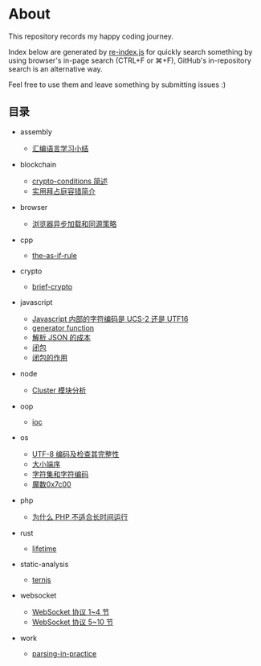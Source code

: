 # About

This repository records my happy coding journey.

Index below are generated by [re-index.js](re-index.js) for quickly search something by using browser's in-page search (CTRL+F or ⌘+F), GitHub's in-repository search is an alternative way.

Feel free to use them and leave something by submitting issues :)

## 目录

<!-- index begin -->
* assembly
    * [汇编语言学习小结](%2Fposts%2Fassembly%2F%E6%B1%87%E7%BC%96%E8%AF%AD%E8%A8%80%E5%AD%A6%E4%B9%A0%E5%B0%8F%E7%BB%93.md)

* blockchain
    * [crypto-conditions 简述](%2Fposts%2Fblockchain%2Fcrypto-conditions%20%E7%AE%80%E8%BF%B0.md)
    * [实用拜占庭容错简介](%2Fposts%2Fblockchain%2F%E5%AE%9E%E7%94%A8%E6%8B%9C%E5%8D%A0%E5%BA%AD%E5%AE%B9%E9%94%99%E7%AE%80%E4%BB%8B.md)

* browser
    * [浏览器异步加载和同源策略](%2Fposts%2Fbrowser%2F%E6%B5%8F%E8%A7%88%E5%99%A8%E5%BC%82%E6%AD%A5%E5%8A%A0%E8%BD%BD%E5%92%8C%E5%90%8C%E6%BA%90%E7%AD%96%E7%95%A5.md)

* cpp
    * [the-as-if-rule](%2Fposts%2Fcpp%2Fthe-as-if-rule.md)

* crypto
    * [brief-crypto](%2Fposts%2Fcrypto%2Fbrief-crypto.md)

* javascript
    * [Javascript 内部的字符编码是 UCS-2 还是 UTF16](%2Fposts%2Fjavascript%2FJavascript%20%E5%86%85%E9%83%A8%E7%9A%84%E5%AD%97%E7%AC%A6%E7%BC%96%E7%A0%81%E6%98%AF%20UCS-2%20%E8%BF%98%E6%98%AF%20UTF16.md)
    * [generator function](%2Fposts%2Fjavascript%2Fgenerator%20function.md)
    * [解析 JSON 的成本](%2Fposts%2Fjavascript%2F%E8%A7%A3%E6%9E%90%20JSON%20%E7%9A%84%E6%88%90%E6%9C%AC.md)
    * [闭包](%2Fposts%2Fjavascript%2F%E9%97%AD%E5%8C%85.md)
    * [闭包的作用](%2Fposts%2Fjavascript%2F%E9%97%AD%E5%8C%85%E7%9A%84%E4%BD%9C%E7%94%A8.md)

* node
    * [Cluster 模块分析](%2Fposts%2Fnode%2FCluster%20%E6%A8%A1%E5%9D%97%E5%88%86%E6%9E%90.md)

* oop
    * [ioc](%2Fposts%2Foop%2Fioc.md)

* os
    * [UTF-8 编码及检查其完整性](%2Fposts%2Fos%2FUTF-8%20%E7%BC%96%E7%A0%81%E5%8F%8A%E6%A3%80%E6%9F%A5%E5%85%B6%E5%AE%8C%E6%95%B4%E6%80%A7.md)
    * [大小端序](%2Fposts%2Fos%2F%E5%A4%A7%E5%B0%8F%E7%AB%AF%E5%BA%8F.md)
    * [字符集和字符编码](%2Fposts%2Fos%2F%E5%AD%97%E7%AC%A6%E9%9B%86%E5%92%8C%E5%AD%97%E7%AC%A6%E7%BC%96%E7%A0%81.md)
    * [魔数0x7c00](%2Fposts%2Fos%2F%E9%AD%94%E6%95%B00x7c00.md)

* php
    * [为什么 PHP 不适合长时间运行](%2Fposts%2Fphp%2F%E4%B8%BA%E4%BB%80%E4%B9%88%20PHP%20%E4%B8%8D%E9%80%82%E5%90%88%E9%95%BF%E6%97%B6%E9%97%B4%E8%BF%90%E8%A1%8C.md)

* rust
    * [lifetime](%2Fposts%2Frust%2Flifetime.md)

* static-analysis
    * [ternjs](%2Fposts%2Fstatic-analysis%2Fternjs.md)

* websocket
    * [WebSocket 协议 1~4 节](%2Fposts%2Fwebsocket%2FWebSocket%20%E5%8D%8F%E8%AE%AE%201~4%20%E8%8A%82.md)
    * [WebSocket 协议 5~10 节](%2Fposts%2Fwebsocket%2FWebSocket%20%E5%8D%8F%E8%AE%AE%205~10%20%E8%8A%82.md)

* work
    * [parsing-in-practice](%2Fposts%2Fwork%2Fparsing-in-practice.md)
<!-- index end -->
